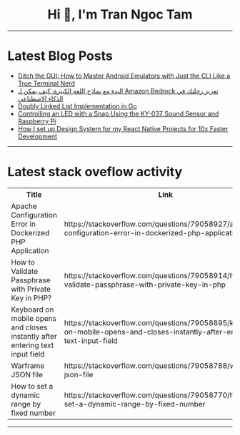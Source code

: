 <h1 align="center">Hi 👋, I'm Tran Ngoc Tam</h1>

---

# Latest Blog Posts 
<!-- BLOG-POST-LIST:START -->
- [Ditch the GUI: How to Master Android Emulators with Just the CLI Like a True Terminal Nerd](https://dev.to/sandheep_kumarpatro_1c48/ditch-the-gui-how-to-master-android-emulators-with-just-the-cli-like-a-true-terminal-nerd-3a83)
- [البدء مع نماذج اللغة الكبيرة: كيف يمكن لـ Amazon Bedrock تعزيز رحلتك في الذكاء الاصطناعي](https://dev.to/cloudranger/lbd-m-nmdhj-llg-lkbyr-kyf-ymkn-l-amazon-bedrock-tzyz-rhltk-fy-ldhk-lstny-3p9i)
- [Doubly Linked List Implementation in Go](https://dev.to/adnanbabakan/doubly-linked-list-implementation-in-go-4d47)
- [Controlling an LED with a Snap Using the KY-037 Sound Sensor and Raspberry Pi](https://dev.to/shilleh/controlling-an-led-with-a-snap-using-the-ky-037-sound-sensor-and-raspberry-pi-4581)
- [How I set up Design System for my React Native Projects for 10x Faster Development](https://dev.to/msaadullah/how-i-set-up-design-system-for-my-react-native-projects-for-10x-faster-development-1k8g)
<!-- BLOG-POST-LIST:END -->

---

# Latest stack oveflow activity
<table>
  <tr><th>Title</th><th>Link</th></tr>
  <!-- STACKOVERFLOW:START --><tr><td>Apache Configuration Error in Dockerized PHP Application</td><td>https://stackoverflow.com/questions/79058927/apache-configuration-error-in-dockerized-php-application</td></tr><tr><td>How to Validate Passphrase with Private Key in PHP?</td><td>https://stackoverflow.com/questions/79058914/how-to-validate-passphrase-with-private-key-in-php</td></tr><tr><td>Keyboard on mobile opens and closes instantly after entering text input field</td><td>https://stackoverflow.com/questions/79058895/keyboard-on-mobile-opens-and-closes-instantly-after-entering-text-input-field</td></tr><tr><td>Warframe JSON file</td><td>https://stackoverflow.com/questions/79058788/warframe-json-file</td></tr><tr><td>How to set a dynamic range by fixed number</td><td>https://stackoverflow.com/questions/79058770/how-to-set-a-dynamic-range-by-fixed-number</td></tr><!-- STACKOVERFLOW:END -->
</table>

---


